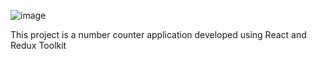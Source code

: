 
![image](https://github.com/user-attachments/assets/4c954860-1b8a-40f8-9ca8-e289fcf56b85)

This project is a number counter application developed using React and Redux Toolkit
